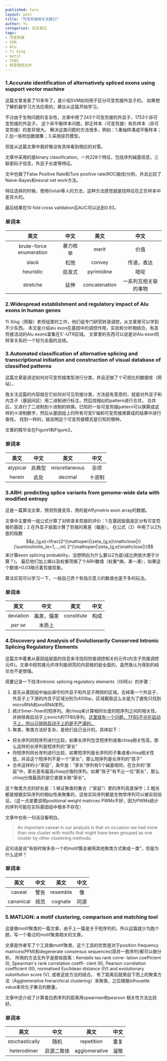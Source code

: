 ```yaml
---
published: ture
layout: post
title: "可变剪接相关文献II"
author: Yu
categories: 论文笔记
tags:
- 可变剪接
- SVM
- Alu
- Yi Xing
- motif
- TFBS
- 转录调控元件
---
```


### 1.Accurate identification of alternatively spliced exons using support vector machine

这篇文章发表了10多年了，是介绍SVM如何用于区分可变剪接外显子的。
如果想了解机器学习方法应用的，建议从这篇开始学习。

不过由于生物问题的复杂性，文章中用了243个可变剪接的外显子，1753个非可变剪接的外显子。
这个非平衡样本问题，即正样本（可变剪接）和负样本（非可变剪接）的差异很大。
解决这类问题的方法很多，例如：1.重抽样凑成平衡样本；2.加一些附加数据集；3.采用惩罚模型。

但是从这篇文章中我好像没有具体看到相应的对策。

文章中采用的是binary classification。一共228个特征，包括序列碱基信息，三联密码子信息，外显子长度等特征。

文中也做了False Positive Rate和Ture positive rate(ROC曲线)分析。并且比较了Naive-Bayes和neural net work方法。

特征选择的时候，使用Golub等人的方法，这种方法感觉就是找特征在正负样本中差异大的。

最后结果在10 fold cross validation后AUC可以达到0.93。

### 单词本

|英文|中文|英文|中文|
|:----:|:----:|:----:|:----:|
|brute-force enumeration|暴力枚举|merit|价值|
|slack|松弛|convey|传递，表达|
|heuristic|启发式|pyrimidine|嘧啶|
|stretche|延伸|concatenation|一系列互相关联的事物|

### 2.Widespread establishment and regulatory impact of Alu exons in human genes

Yi Xing（邢毅）老师组里的工作，他们组专门研究转录调控，从文章里可以学到不少东西。
本文是介绍alu exon在基因中的调控作用，实验和分析相结合。有高剪接活动的Alu exons富集在5'-UTR区域。
文章里的东西可以说是对Alu exon同转录关系的一个较为全面的总结。

### 3.Automated classification of alternative splicing and transcriptional initiation and construction of visual database of classified patterns

这篇文章是讲述如何对可变剪接类型进行分类，并且还做了个可视化的数据库（网站）。

我关注这篇的内容就在它如何对可见剪接分类，方法挺有意思的，就是对外显子和内含子（基因间区）用二进制进行标注，然后找相似的pattern进行合并。
合并后，又进行了二进制到十进制的转换。已知的一些可变剪接pattern可以换算成这样的十进制数字，然后从基因组上的所有可变5’端和可变剪接换算成的结果中进行查找，
找到一样的，就说明这个可变剪接模式是已知的哪种。

文章的精华全在Figure1和Figure2。

### 单词本

|英文|中文|英文|中文|
|:----:|:----:|:----:|:----:|
|atypical|非典型|miscellaneous|杂项|
|herein|此处|decimal|十进制|

### 3.ARH: predicting splice variants from genome-wide data with modified entropy

这是一篇算法文章，预测剪接变异，用的是Affymetrix exon array的数据。

文章中主要用一组公式计算了对转录本剪接的评价：1.在基因层面是区分有可变剪接的基因；2.在外显子层面计算了剪接的离差（偏差）。
在公式（2）中用了以2为底的指数$$p_{g,e}=\frac{2^{\mathopen|\zeta_{g,e}\mathclose|}}{\sum\nolimits_{e=1,...,m} 2^{\mathopen|\zeta_{g,e}\mathclose|}}$$来计算exon splicing probability，没想明白为什么要以2为底(成比例放大便于计算？)。
最后他们加上熵以及权重项搞了个ARH数值（权重*熵，凑一凑），如果这个数值>0.03暗示着剪接现象。

算法实现可以学习一下，一般自己弄个有指示意义的数值也差不多的玩法。

### 单词本

|英文|中文|英文|中文|
|:----:|:----:|:----:|:----:|
|deviation|离差，偏差|constitute|构成|
|*per se*|本质上|||


### 4.Discovery and Analysis of Evolutionarily Conserved Intronic Splicing Regulatory Elements

这篇文中着重从基因组层面的信息来寻找同剪接调控相关的元件(内含子剪接调控元件)。文章中把剪接元件序列能研究的内容做的挺全面的，虽然我认为得到的结论也不是很强。

简要记录一下找寻intronic splicing regulatory elements（ISREs）的步骤：

1. 首先从基因组中抽出保守的外显子和外显子两侧的区域。去掉第一个外显子，外显子上下游的内含子区域分别为400bp，区域截取这么长是为了避免只找到microRNA和snoRNA序列。
2. 统计5mer-7mer的短序列。用chisq来计算相同长度的短序列之间的相关性。并排除再启动子上enrich的TFBS序列。<u>这里就有一个问题，TFBS不光在启动子上，所以只排除启动子上的是不严谨的。</u>
3. 聚类，聚类方法好复杂，是他们自己设计的。具体如下：
  - 将长序列同短序列进行比较，如果长序列包含短序列或者chisq相关性高，那么这样的长序列是短序列的“家长”
  - 将短序列同长序列进行比较，如果短序列是长序列的子集或者chisq相关性低，并且这个短序列不是一个“家长”，那么短序列是长序列的“孩子”
  - 合并这样的小“家庭”，条件是：“家长”序列有5个碱基相同，在合并的“家庭”中，家长是有最高chisq分值的序列。如果“孩子”有不止一位“家长”，那么chisq分值最高的是它直接关联“家长”。

这个聚类方式的好处是：1.保证聚类的集合（“家庭”）里的序列高度保守；2.粗劣都是根据实际序列的相似性来聚集的，这些实际序列都是生物学序列可以被实验验证。（这一点是要说明positional weight matirces PWMs不好，因为PWMs统计的序列可能在实际基因组中根本不存在）

文章中也有一句话没看明白。

> An important caveat in our analysis is that on occasion we had more than one cluster with motifs that might have been grouped as one cluster by other clustering methods. 

这句话是说<q>有些时候多余一个的motif簇会被用其他聚类方式聚成一类</q>，但是为什么这样？

### 单词本

|英文|中文|英文|中文|
|:----:|:----:|:----:|:----:|
|caveat|警告|resemble|像|
|canonical|规范|cognate|同源|


### 5.MATLIGN: a motif clustering, comparison and matching tool

这是做motif聚类的一篇文章，由于上一篇是关于短序列的，所以这篇就少为跑个题，写一个看过的motif聚类相关的文章。

文章是作者写了个工具做motif聚类，这个工具的优势是对于position frequency matrices(PFM)和degenerate consensus sequences(简并一致序列)都可以做分析。
所用的方法无外乎是那些距离：Kendalls tau rank corre- lation coefficient (I), Spearman's rank correlation coeffi- cient (II), Pearson correlation coefficient (III), normalised Euclidean distance (IV) and evolutionary substitution score (V), 或者这些方法的结合。
有了距离后就用自下而上的聚类方法（Agglomerative hierarchical clustering）来聚类，之后根据silhouette value来优化子集合的数量。

文章中还介绍了计算蛋白质序列的距离用spearman和pearson 相关性方法比较好。

### 单词本

|英文|中文|英文|中文|
|:----:|:----:|:----:|:----:|
|stochastically|随机|repetition|重复|
|heterodimer|异源二聚体|agglomerative|凝聚|
